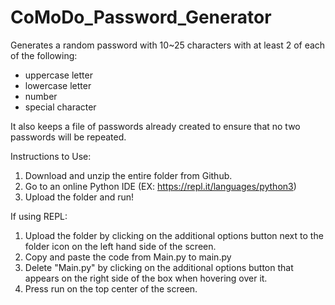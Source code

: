 # CoMoDo_Password_Generator

Generates a random password with 10~25 characters with at least 2 of each of the following:
  - uppercase letter
  - lowercase letter
  - number
  - special character
  
It also keeps a file of passwords already created to ensure that no two passwords will be repeated.
 
 
Instructions to Use:
 1. Download and unzip the entire folder from Github.
 2. Go to an online Python IDE (EX: https://repl.it/languages/python3)
 3. Upload the folder and run!

If using REPL:
 1. Upload the folder by clicking on the additional options button next to the folder icon on the left hand side of the screen.
 2. Copy and paste the code from Main.py to main.py 
 3. Delete "Main.py" by clicking on the additional options button that appears on the right side of the box when hovering over it.
 4. Press run on the top center of the screen.
